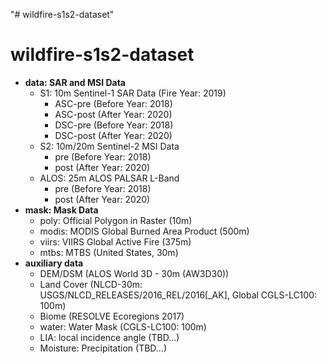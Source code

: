 "# wildfire-s1s2-dataset" 

# wildfire-s1s2-dataset
- **data: SAR and MSI Data**
    - S1: 10m Sentinel-1 SAR Data (Fire Year: 2019)
        - ASC-pre (Before Year: 2018)
        - ASC-post (After Year: 2020)
        - DSC-pre (Before Year: 2018)
        - DSC-post (After Year: 2020)
    - S2: 10m/20m Sentinel-2 MSI Data
        - pre (Before Year: 2018)
        - post (After Year: 2020)
    - ALOS: 25m ALOS PALSAR L-Band
        - pre (Before Year: 2018)
        - post (After Year: 2020)
- **mask: Mask Data**
    - poly: Official Polygon in Raster (10m)
    - modis: MODIS Global Burned Area Product (500m)
    - viirs: VIIRS Global Active Fire (375m)
    - mtbs: MTBS (United States, 30m) 
- **auxiliary data**
    - DEM/DSM (ALOS World 3D - 30m (AW3D30))
    - Land Cover (NLCD-30m: USGS/NLCD_RELEASES/2016_REL/2016[_AK], Global CGLS-LC100: 100m)
    - Biome (RESOLVE Ecoregions 2017)
    - water: Water Mask (CGLS-LC100: 100m)
    - LIA: local incidence angle (TBD...)
    - Moisture: Precipitation (TBD...)
